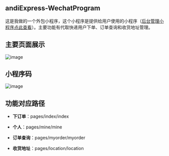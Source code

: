 ## andiExpress-WechatProgram
这是我做的一个外包小程序，这个小程序是提供给用户使用的小程序（[后台管理小程序点此查看](https://github.com/Patrick-Jun/andiExpressAdmin-WechatProgram)）。主要功能有代取快递用户下单、订单查询和收货地址管理。

## 主要页面展示
![image](https://raw.githubusercontent.com/wiki/Patrick-Jun/andiExpress-WechatProgram/img.png)

## 小程序码
![image](https://raw.githubusercontent.com/wiki/Patrick-Jun/andiExpress-WechatProgram/code.jpg)

## 功能对应路径
+ **下订单**：pages/index/index

+ **个人**：pages/mine/mine
	
+ **订单查询**：pages/myorder/myorder

+ **收货地址**：pages/location/location
